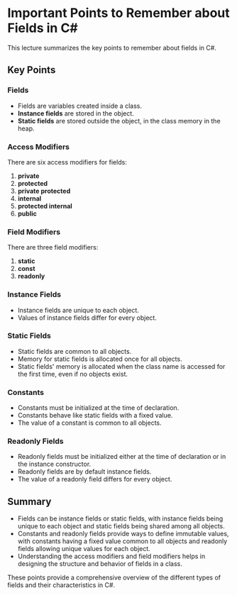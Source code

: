 
# Important Points to Remember about Fields in C#

This lecture summarizes the key points to remember about fields in C#.

## Key Points

### Fields

- Fields are variables created inside a class.
- **Instance fields** are stored in the object.
- **Static fields** are stored outside the object, in the class memory in the heap.

### Access Modifiers

There are six access modifiers for fields:
1. **private**
2. **protected**
3. **private protected**
4. **internal**
5. **protected internal**
6. **public**

### Field Modifiers

There are three field modifiers:
1. **static**
2. **const**
3. **readonly**

### Instance Fields

- Instance fields are unique to each object.
- Values of instance fields differ for every object.

### Static Fields

- Static fields are common to all objects.
- Memory for static fields is allocated once for all objects.
- Static fields' memory is allocated when the class name is accessed for the first time, even if no objects exist.

### Constants

- Constants must be initialized at the time of declaration.
- Constants behave like static fields with a fixed value.
- The value of a constant is common to all objects.

### Readonly Fields

- Readonly fields must be initialized either at the time of declaration or in the instance constructor.
- Readonly fields are by default instance fields.
- The value of a readonly field differs for every object.

## Summary

- Fields can be instance fields or static fields, with instance fields being unique to each object and static fields being shared among all objects.
- Constants and readonly fields provide ways to define immutable values, with constants having a fixed value common to all objects and readonly fields allowing unique values for each object.
- Understanding the access modifiers and field modifiers helps in designing the structure and behavior of fields in a class.

These points provide a comprehensive overview of the different types of fields and their characteristics in C#.
